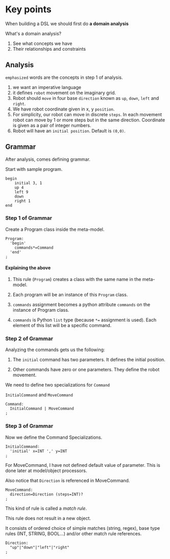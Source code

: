 # Key points

When building a DSL we should first do **a domain analysis**

What's a domain analysis?

1. See what concepts we have
2. Their relationships and constraints

## Analysis

`emphasized` words are the concepts in step 1 of analysis.

1. we want an imperative language 
2. it defines `robot` movement on the imaginary grid. 
3. Robot should `move` in four base `direction` known as `up`, `down`, `left` and `right`. 
4. We have robot coordinate given in x, y `position`. 
5. For simplicity, our robot can move in discrete `steps`. In each movement robot can move by 1 or more steps but in the same direction. Coordinate is given as a pair of integer numbers. 
6. Robot will have an `initial position`. Default is `(0,0)`.

## Grammar

After analysis, comes defining grammar.

Start with sample program.

```
begin
    initial 3, 1
    up 4
    left 9
    down
    right 1
end
```

### Step 1 of Grammar

Create a Program class inside the meta-model.

```
Program:
  'begin'
    commands*=Command
  'end'
;
```

#### Explaining the above
1. This rule (`Program`) creates a class with the same name in the meta-model. 

2. Each program will be an instance of this `Program` class. 

3. `commands` assignment becomes a python attribute `commands` on the instance of Program class. 

4. `commands` is Python `list` type (because `*=` assignment is used). Each element of this list will be a specific command.

### Step 2 of Grammar

Analyzing the commands gets us the following:

1. The `initial` command has two parameters. It defines the  initial position. 

2. Other commands have zero or one parameters. They define the robot movement.

We need to define two specializations for `Command`

`InitialCommand` and `MoveCommand`

```
Command:
  InitialCommand | MoveCommand
;
```

### Step 3 of Grammar

Now we define the Command Specializations.

```
InitialCommand:
  'initial' x=INT ',' y=INT
;
```
For MoveCommand, I have not defined default value of parameter. This is done later at model/object processors.

Also notice that `Direction` is referenced in MoveCommand.

```
MoveCommand:
  direction=Direction (steps=INT)?
;
```

This kind of rule is called a *match rule*. 

This rule does not result in a new object. 

It consists of ordered choice of simple matches (string, regex), base type rules (INT, STRING, BOOL...) and/or other match rule references.
```
Direction:
  "up"|"down"|"left"|"right"
;
```